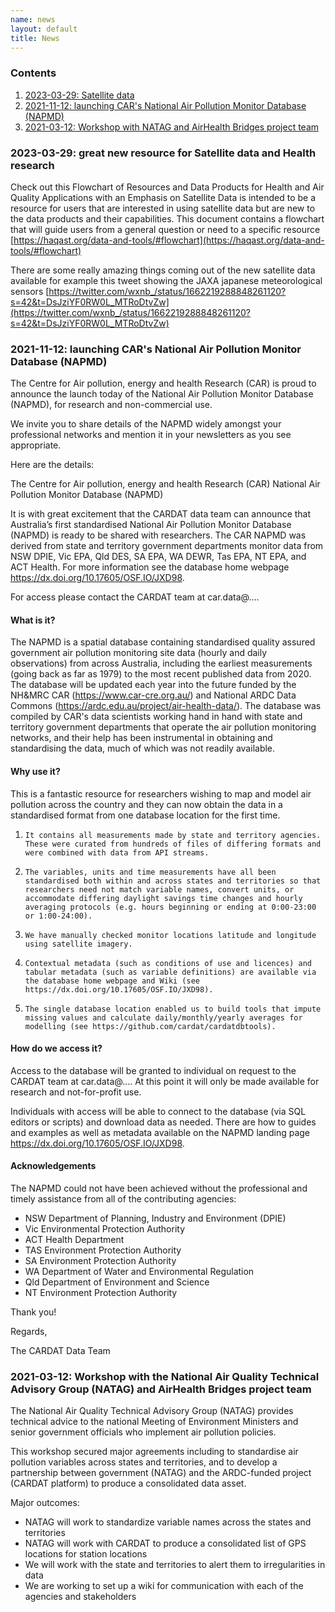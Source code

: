 ```yaml
---
name: news
layout: default
title: News
---
```


### Contents

1. [2023-03-29: Satellite data](#2023-03-29)
1. [2021-11-12: launching CAR's National Air Pollution Monitor Database (NAPMD)](#2021-11-12)
1. [2021-03-12: Workshop with NATAG and AirHealth Bridges project team](#2021-03-12)

### <a name="2023-03-29"></a>2023-03-29: great new resource for Satellite data and Health research

Check out this Flowchart of Resources and Data Products for Health and Air Quality Applications with an Emphasis on Satellite Data is intended to be a resource for users that are interested in using satellite data but are new to the data products and their capabilities. This document contains a flowchart that will guide users from a general question or need to a specific resource
[https://haqast.org/data-and-tools/#flowchart](https://haqast.org/data-and-tools/#flowchart)

There are some really amazing things coming out of the new satellite data available for example this tweet showing the JAXA japanese meteorological sensors [https://twitter.com/wxnb_/status/1662219288848261120?s=42&t=DsJziYF0RW0L_MTRoDtvZw](https://twitter.com/wxnb_/status/1662219288848261120?s=42&t=DsJziYF0RW0L_MTRoDtvZw)

### <a name="2021-11-12"></a>2021-11-12: launching CAR's National Air Pollution Monitor Database (NAPMD)



The Centre for Air pollution, energy and health Research (CAR) is proud to announce the launch today of the National Air Pollution Monitor Database (NAPMD), for research and non-commercial use.

We invite you to share details of the NAPMD widely amongst your professional networks and mention it in your newsletters as you see appropriate.

Here are the details:

The Centre for Air pollution, energy and health Research (CAR) National Air Pollution Monitor Database (NAPMD)

It is with great excitement that the CARDAT data team can announce that Australia’s first standardised National Air Pollution Monitor Database (NAPMD) is ready to be shared with researchers. The CAR NAPMD was derived from state and territory government departments monitor data from NSW DPIE, Vic EPA, Qld DES, SA EPA, WA DEWR, Tas EPA, NT EPA, and ACT Health. For more information see the database home webpage https://dx.doi.org/10.17605/OSF.IO/JXD98. 
 
For access please contact the CARDAT team at car.data@....

#### What is it?

The NAPMD is a spatial database containing standardised quality assured government air pollution monitoring site data (hourly and daily observations) from across Australia, including the earliest measurements (going back as far as 1979) to the most recent published data from 2020. The database will be updated each year into the future funded by the NH&MRC CAR (https://www.car-cre.org.au/) and National ARDC Data Commons (https://ardc.edu.au/project/air-health-data/).  The database was compiled by CAR's data scientists working hand in hand with state and territory government departments that operate the air pollution monitoring networks, and their help has been instrumental in obtaining and standardising the data, much of which was not readily available.

 

#### Why use it?

This is a fantastic resource for researchers wishing to map and model air pollution across the country and they can now obtain the data in a standardised format from one database location for the first time.


1.     It contains all measurements made by state and territory agencies. These were curated from hundreds of files of differing formats and were combined with data from API streams.
2.     The variables, units and time measurements have all been standardised both within and across states and territories so that researchers need not match variable names, convert units, or accommodate differing daylight savings time changes and hourly averaging protocols (e.g. hours beginning or ending at 0:00-23:00 or 1:00-24:00).
3.     We have manually checked monitor locations latitude and longitude using satellite imagery.
4.     Contextual metadata (such as conditions of use and licences) and tabular metadata (such as variable definitions) are available via the database home webpage and Wiki (see https://dx.doi.org/10.17605/OSF.IO/JXD98).
5.     The single database location enabled us to build tools that impute missing values and calculate daily/monthly/yearly averages for modelling (see https://github.com/cardat/cardatdbtools).

 

#### How do we access it?

Access to the database will be granted to individual on request to the CARDAT team at car.data@.... At this point it will only be made available for research and not-for-profit use.

Individuals with access will be able to connect to the database (via SQL editors or scripts) and download data as needed. There are how to guides and examples as well as metadata available on the NAPMD landing page https://dx.doi.org/10.17605/OSF.IO/JXD98.

#### Acknowledgements

The NAPMD could not have been achieved without the professional and timely assistance from all of the contributing agencies:

- NSW Department of Planning, Industry and Environment (DPIE)
- Vic Environmental Protection Authority
- ACT Health Department
- TAS Environment Protection Authority
- SA Environment Protection Authority
- WA Department of Water and Environmental Regulation
- Qld Department of Environment and Science
- NT Environment Protection Authority

Thank you!              

Regards,

The CARDAT Data Team

### <a name = "2021-03-12"></a>2021-03-12: Workshop with the National Air Quality Technical Advisory Group (NATAG) and AirHealth Bridges project team 

The National Air Quality Technical Advisory Group (NATAG) provides technical advice to the national Meeting of Environment Ministers and senior government officials who implement air pollution policies. 

This workshop secured major agreements including to standardise air pollution variables across states and territories, and to develop a partnership between government (NATAG) and the ARDC-funded project (CARDAT platform) to produce a consolidated data asset.  

 Major outcomes:

- NATAG will work to standardize variable names across the states and territories
- NATAG will work with CARDAT to produce a consolidated list of GPS locations for station locations
- We will work with the state and territories to alert them to irregularities in data
- We are working to set up a wiki for communication with each of the agencies and stakeholders
